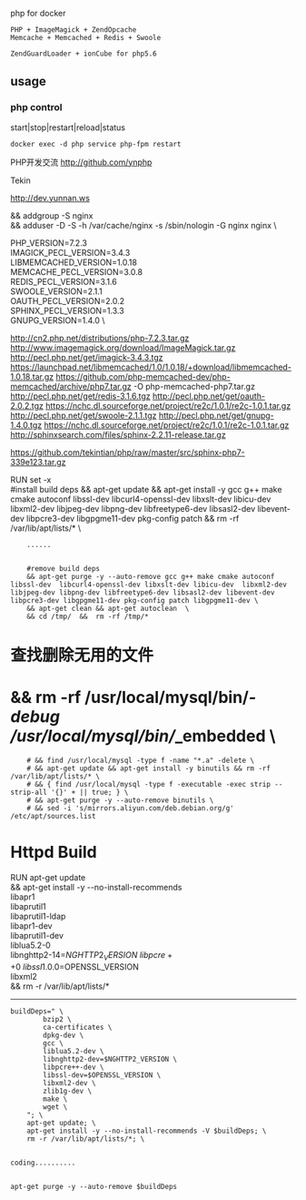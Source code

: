 php for docker

    PHP + ImageMagick + ZendOpcache
    Memcache + Memcached + Redis + Swoole

    ZendGuardLoader + ionCube for php5.6

## usage

### php control
start|stop|restart|reload|status
```
docker exec -d php service php-fpm restart
```

PHP开发交流
http://github.com/ynphp


Tekin

http://dev.yunnan.ws





&& addgroup -S nginx \
&& adduser -D -S -h /var/cache/nginx -s /sbin/nologin -G nginx nginx \



PHP_VERSION=7.2.3 \
    IMAGICK_PECL_VERSION=3.4.3 \
    LIBMEMCACHED_VERSION=1.0.18 \
    MEMCACHE_PECL_VERSION=3.0.8 \
    REDIS_PECL_VERSION=3.1.6 \
    SWOOLE_VERSION=2.1.1 \
    OAUTH_PECL_VERSION=2.0.2 \
    SPHINX_PECL_VERSION=1.3.3 \
    GNUPG_VERSION=1.4.0 \


http://cn2.php.net/distributions/php-7.2.3.tar.gz
http://www.imagemagick.org/download/ImageMagick.tar.gz
http://pecl.php.net/get/imagick-3.4.3.tgz
https://launchpad.net/libmemcached/1.0/1.0.18/+download/libmemcached-1.0.18.tar.gz
https://github.com/php-memcached-dev/php-memcached/archive/php7.tar.gz -O php-memcached-php7.tar.gz
http://pecl.php.net/get/redis-3.1.6.tgz
http://pecl.php.net/get/oauth-2.0.2.tgz 
https://nchc.dl.sourceforge.net/project/re2c/1.0.1/re2c-1.0.1.tar.gz
http://pecl.php.net/get/swoole-2.1.1.tgz
http://pecl.php.net/get/gnupg-1.4.0.tgz
https://nchc.dl.sourceforge.net/project/re2c/1.0.1/re2c-1.0.1.tar.gz
http://sphinxsearch.com/files/sphinx-2.2.11-release.tar.gz

https://github.com/tekintian/php/raw/master/src/sphinx-php7-339e123.tar.gz


RUN set -x \
		#install build deps
		&& apt-get update && apt-get install -y gcc g++ make cmake autoconf libssl-dev  libcurl4-openssl-dev libxslt-dev libicu-dev  libxml2-dev libjpeg-dev libpng-dev libfreetype6-dev libsasl2-dev libevent-dev libpcre3-dev libgpgme11-dev pkg-config patch && rm -rf /var/lib/apt/lists/* \

		......


		#remove build deps
		&& apt-get purge -y --auto-remove gcc g++ make cmake autoconf libssl-dev  libcurl4-openssl-dev libxslt-dev libicu-dev  libxml2-dev libjpeg-dev libpng-dev libfreetype6-dev libsasl2-dev libevent-dev  libpcre3-dev libgpgme11-dev pkg-config patch libgpgme11-dev \
		&& apt-get clean && apt-get autoclean  \
		&& cd /tmp/  &&  rm -rf /tmp/* 


# 查找删除无用的文件
  # && rm -rf /usr/local/mysql/bin/*-debug /usr/local/mysql/bin/*_embedded \
        # && find /usr/local/mysql -type f -name "*.a" -delete \
        # && apt-get update && apt-get install -y binutils && rm -rf /var/lib/apt/lists/* \
        # && { find /usr/local/mysql -type f -executable -exec strip --strip-all '{}' + || true; } \
        # && apt-get purge -y --auto-remove binutils \
        # && sed -i 's/mirrors.aliyun.com/deb.debian.org/g' /etc/apt/sources.list



# Httpd Build


RUN apt-get update \
    && apt-get install -y --no-install-recommends \
        libapr1 \
        libaprutil1 \
        libaprutil1-ldap \
        libapr1-dev \
        libaprutil1-dev \
        liblua5.2-0 \
        libnghttp2-14=$NGHTTP2_VERSION \
        libpcre++0 \
        libssl1.0.0=$OPENSSL_VERSION \
        libxml2 \
    && rm -r /var/lib/apt/lists/*


***

    buildDeps=" \
            bzip2 \
            ca-certificates \
            dpkg-dev \
            gcc \
            liblua5.2-dev \
            libnghttp2-dev=$NGHTTP2_VERSION \
            libpcre++-dev \
            libssl-dev=$OPENSSL_VERSION \
            libxml2-dev \
            zlib1g-dev \
            make \
            wget \
        "; \
        apt-get update; \
        apt-get install -y --no-install-recommends -V $buildDeps; \
        rm -r /var/lib/apt/lists/*; \


    coding..........


    apt-get purge -y --auto-remove $buildDeps










